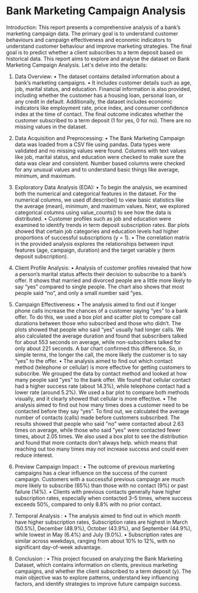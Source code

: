 # Bank Marketing Campaign Analysis
Introduction:
This report presents a comprehensive analysis of a bank’s marketing campaign data. The primary goal is to understand customer behaviours and campaign effectiveness and economic indicators to understand customer behaviour and improve marketing strategies. The final goal is to predict whether a client subscribes to a term deposit based on historical data.
This report aims to explore and analyse the dataset on Bank Marketing Campaign Analysis. Let's delve into the details:
1.	Data Overview:
•	The dataset contains detailed information about a bank’s marketing campaigns. 
•	It includes customer details such as age, job, marital status, and education. Financial information is also provided, including whether the customer has a housing loan, personal loan, or any credit in default. Additionally, the dataset includes economic indicators like employment rate, price index, and consumer confidence index at the time of contact. The final outcome indicates whether the customer subscribed to a term deposit (1 for yes, 0 for no). There are no missing values in the dataset.
2.	Data Acquisition and Preprocessing:
•	The Bank Marketing Campaign data was loaded from a CSV file using pandas. Data types were validated and no missing values were found. Columns with text values like job, marital status, and education were checked to make sure the data was clear and consistent. Number based columns were checked for any unusual values and to understand basic things like average, minimum, and maximum.
3.	Exploratory Data Analysis (EDA):
•	To begin the analysis, we examined both the numerical and categorical features in the dataset. For the numerical columns, we used df.describe() to view basic statistics like the average (mean), minimum, and maximum values. Next, we explored categorical columns using value_counts() to see how the data is distributed.
•	Customer profiles such as job and education were examined to identify trends in term deposit subscription rates. Bar plots showed that certain job categories and education levels had higher proportions of successful subscriptions (y = 1).
•	The correlation matrix in the provided analysis explores the relationships between input features (age, campaign, duration) and 
the target variable y (term deposit subscription).

4.	Client Profile Analysis:
•	Analysis of customer profiles revealed that how a person’s marital    status affects their decision to subscribe to a bank’s offer. It shows that married and divorced people are a little more likely to say “yes” compared to single people. The chart also shows that most people said “no”, and only a small number said “yes.
5.	Campaign Effectiveness:
•	The analysis aimed to find out if longer phone calls increase the chances of a customer saying “yes” to a bank offer. To do this, we used a box plot and scatter plot to compare call durations between those who subscribed and those who didn’t. The plots showed that people who said “yes” usually had longer calls. We also calculated the average duration and found that subscribers talked for about 553 seconds on average, while non-subscribers talked for only about 221 seconds. A bar chart confirmed this difference. So, in simple terms, the longer the call, the more likely the customer is to say “yes” to the offer.
•	The analysis aimed to find out which contact method (telephone or cellular) is more effective for getting customers to subscribe. We grouped the data by contact method and looked at how many people said "yes" to the bank offer. We found that cellular contact had a higher success rate (about 14.3%), while telephone contact had a lower rate (around 5.2%). We used a bar plot to compare both methods visually, and it clearly showed that cellular is more effective.
•	The analysis aimed to find out how many times does a customer need to be contacted before they say “yes”. To find out, we calculated the average number of contacts (calls) made before customers subscribed. The results showed that people who said "no" were contacted about 2.63 times on average, while those who said "yes" were contacted fewer times, about 2.05 times. We also used a box plot to see the distribution and found that more contacts don’t always help. which means that reaching out too many times may not increase success and could even reduce interest.
6.	Preview Campaign Impact :
•	The outcome of previous marketing campaigns has a clear influence on the success of the current campaign. Customers with a successful previous campaign are much more likely to subscribe (65%) than those with no contact (9%) or past failure (14%).
•	Clients with previous contacts generally have higher subscription rates, especially when contacted 3–5 times, where success exceeds 50%, compared to only 8.8% with no prior contact.
7.	Temporal Analysis :
•	The analysis aimed to find out in which month have higher subscription rates, Subscription rates are highest in March (50.5%), December (48.9%), October (43.9%), and September (44.9%), while lowest in May (6.4%) and July (9.0%).
•	Subscription rates are similar across weekdays, ranging from about 10% to 12%, with no significant day-of-week advantage.
8.	Conclusion :
•	This project focused on analyzing the Bank Marketing Dataset, which contains information on clients, previous marketing campaigns, and whether the client subscribed to a term deposit (y). The main objective was to explore patterns, understand key influencing factors, and identify strategies to improve future campaign success.


